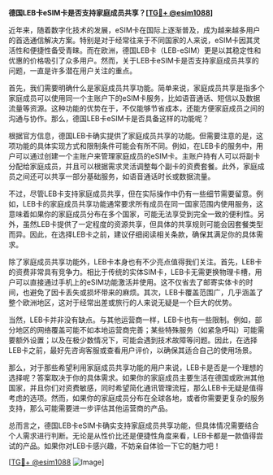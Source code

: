 **德国LEB卡eSIM卡是否支持家庭成员共享？[[TG💪+ @esim1088](https://t.me/s/esim1088)]**

近年来，随着数字化技术的发展，eSIM卡在国际上逐渐普及，成为越来越多用户的首选通信解决方案。特别是对于经常往来于不同国家的人来说，eSIM卡因其灵活性和便捷性备受青睐。而在欧洲，德国LEB卡（LEB-eSIM）更是以其稳定性和优惠的价格吸引了众多用户。然而，关于LEB卡eSIM卡是否支持家庭成员共享的问题，一直是许多潜在用户关注的重点。

首先，我们需要明确什么是家庭成员共享功能。简单来说，家庭成员共享是指多个家庭成员可以使用同一个主账户下的eSIM卡服务，比如语音通话、短信以及数据流量等资源。这种功能的优势在于，不仅能够节省成本，还能方便家庭成员之间的沟通与协作。那么，德国LEB卡eSIM卡是否具备这样的功能呢？

根据官方信息，德国LEB卡确实提供了家庭成员共享的功能。但需要注意的是，这项功能的具体实现方式和限制条件可能会有所不同。例如，在LEB卡的服务中，用户可以通过创建一个主账户来管理家庭成员的eSIM卡。主账户持有人可以将副卡分配给家庭成员，并且可以根据需求灵活调整每个副卡的资费套餐。此外，家庭成员之间还可以共享一部分基础服务，如语音通话时长或数据流量。

不过，尽管LEB卡支持家庭成员共享，但在实际操作中仍有一些细节需要留意。例如，LEB卡的家庭成员共享功能通常要求所有成员在同一国家范围内使用服务，这意味着如果你的家庭成员分布在多个国家，可能无法享受到完全一致的便利性。另外，虽然LEB卡提供了一定程度的资源共享，但具体的共享规则可能会因套餐类型而异。因此，在选择LEB卡之前，建议仔细阅读相关条款，确保其满足你的具体需求。

除了家庭成员共享功能外，LEB卡本身也有不少亮点值得我们关注。首先，LEB卡的资费非常具有竞争力。相比于传统的实体SIM卡，LEB卡无需更换物理卡槽，用户可以直接通过手机上的eSIM功能激活并使用。这不仅省去了邮寄实体卡的时间，也避免了因卡丢失或损坏带来的麻烦。其次，LEB卡覆盖范围广，几乎涵盖了整个欧洲地区，这对于经常出差或旅行的人来说无疑是一个巨大的优势。

当然，LEB卡并非没有缺点。与其他运营商一样，LEB卡也有一些限制。例如，部分地区的网络覆盖可能不如本地运营商完善；某些特殊服务（如紧急呼叫）可能需要额外设置；以及在极少数情况下，可能会遇到技术故障等问题。因此，在选择LEB卡之前，最好先咨询客服或查看用户评价，以确保其适合自己的使用场景。

那么，对于那些希望利用家庭成员共享功能的用户来说，LEB卡是否是一个理想的选择呢？答案取决于你的具体需求。如果你的家庭成员主要生活在德国或欧洲其他国家，并且你们对资费敏感，同时希望简化通讯管理流程，那么LEB卡无疑是值得考虑的选项。然而，如果你的家庭成员分布在全球各地，或者你需要更复杂的服务支持，那么可能需要进一步评估其他运营商的产品。

总而言之，德国LEB卡eSIM卡确实支持家庭成员共享功能，但具体情况需要结合个人需求进行判断。无论是从性价比还是便捷性角度来看，LEB卡都是一款值得尝试的产品。如果你对LEB卡感兴趣，不妨亲自体验一下它的魅力吧！

[[TG💪+ @esim1088](https://t.me/s/esim1088) ![Image](https://i.postimg.cc/4NQfJmqS/Snipaste-2025-05-13-00-14-12.png)]